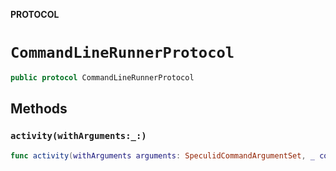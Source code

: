 **PROTOCOL**

# `CommandLineRunnerProtocol`

```swift
public protocol CommandLineRunnerProtocol
```

## Methods
### `activity(withArguments:_:)`

```swift
func activity(withArguments arguments: SpeculidCommandArgumentSet, _ completed: @escaping (CommandLineActivityProtocol, Error?) -> Void) -> CommandLineActivityProtocol
```
